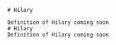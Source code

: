 
    # Hilary

    Definition of Hilary coming soon
    # Hilary
    Definition of Hilary coming soon